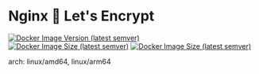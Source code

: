 
# Nginx 💖 Let's Encrypt
[![Docker Image Version (latest semver)](https://img.shields.io/docker/v/akeylimepie/nginx?sort=semver)](https://hub.docker.com/r/akeylimepie/nginx)
[![Docker Image Size (latest semver)](https://img.shields.io/docker/image-size/akeylimepie/nginx?sort=semver)](https://hub.docker.com/r/akeylimepie/nginx)
[![Docker Image Size (latest semver)](https://img.shields.io/docker/pulls/akeylimepie/nginx)](https://hub.docker.com/r/akeylimepie/nginx)

arch: linux/amd64, linux/arm64
